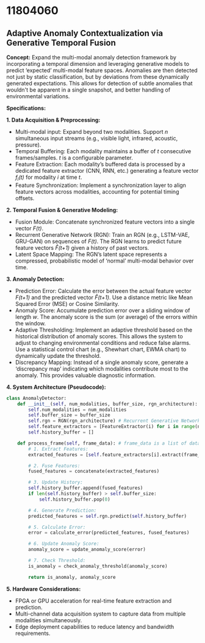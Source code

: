# 11804060

## Adaptive Anomaly Contextualization via Generative Temporal Fusion

**Concept:** Expand the multi-modal anomaly detection framework by incorporating a temporal dimension and leveraging generative models to predict ‘expected’ multi-modal feature spaces. Anomalies are then detected not just by static classification, but by deviations from these dynamically generated expectations. This allows for detection of subtle anomalies that wouldn't be apparent in a single snapshot, and better handling of environmental variations.

**Specifications:**

**1. Data Acquisition & Preprocessing:**

*   Multi-modal input: Expand beyond two modalities. Support *n* simultaneous input streams (e.g., visible light, infrared, acoustic, pressure).
*   Temporal Buffering: Each modality maintains a buffer of *t* consecutive frames/samples. *t* is a configurable parameter.
*   Feature Extraction:  Each modality’s buffered data is processed by a dedicated feature extractor (CNN, RNN, etc.) generating a feature vector *f<sub>i</sub>(t)* for modality *i* at time *t*.
*   Feature Synchronization: Implement a synchronization layer to align feature vectors across modalities, accounting for potential timing offsets.

**2. Temporal Fusion & Generative Modeling:**

*   Fusion Module: Concatenate synchronized feature vectors into a single vector *F(t)*.
*   Recurrent Generative Network (RGN): Train an RGN (e.g., LSTM-VAE, GRU-GAN) on sequences of *F(t)*. The RGN learns to predict future feature vectors *F̂(t+1)* given a history of past vectors.
*   Latent Space Mapping: The RGN’s latent space represents a compressed, probabilistic model of ‘normal’ multi-modal behavior over time.

**3. Anomaly Detection:**

*   Prediction Error: Calculate the error between the actual feature vector *F(t+1)* and the predicted vector *F̂(t+1)*.  Use a distance metric like Mean Squared Error (MSE) or Cosine Similarity.
*   Anomaly Score: Accumulate prediction error over a sliding window of length *w*.  The anomaly score is the sum (or average) of the errors within the window.
*   Adaptive Thresholding: Implement an adaptive threshold based on the historical distribution of anomaly scores. This allows the system to adjust to changing environmental conditions and reduce false alarms.  Use a statistical control chart (e.g., Shewhart chart, EWMA chart) to dynamically update the threshold.
*   Discrepancy Mapping:  Instead of a single anomaly score, generate a ‘discrepancy map’ indicating which modalities contribute most to the anomaly. This provides valuable diagnostic information.

**4.  System Architecture (Pseudocode):**

```python
class AnomalyDetector:
    def __init__(self, num_modalities, buffer_size, rgn_architecture):
        self.num_modalities = num_modalities
        self.buffer_size = buffer_size
        self.rgn = RGN(rgn_architecture) # Recurrent Generative Network
        self.feature_extractors = [FeatureExtractor(i) for i in range(num_modalities)] # Individual feature extractors for each modality
        self.history_buffer = []

    def process_frame(self, frame_data): # frame_data is a list of data from each modality
        # 1. Extract Features:
        extracted_features = [self.feature_extractors[i].extract(frame_data[i]) for i in range(self.num_modalities)]

        # 2. Fuse Features:
        fused_features = concatenate(extracted_features)

        # 3. Update History:
        self.history_buffer.append(fused_features)
        if len(self.history_buffer) > self.buffer_size:
            self.history_buffer.pop(0)

        # 4. Generate Prediction:
        predicted_features = self.rgn.predict(self.history_buffer)

        # 5. Calculate Error:
        error = calculate_error(predicted_features, fused_features)

        # 6. Update Anomaly Score:
        anomaly_score = update_anomaly_score(error)

        # 7. Check Threshold:
        is_anomaly = check_anomaly_threshold(anomaly_score)

        return is_anomaly, anomaly_score

```

**5. Hardware Considerations:**

*   FPGA or GPU acceleration for real-time feature extraction and prediction.
*   Multi-channel data acquisition system to capture data from multiple modalities simultaneously.
*   Edge deployment capabilities to reduce latency and bandwidth requirements.